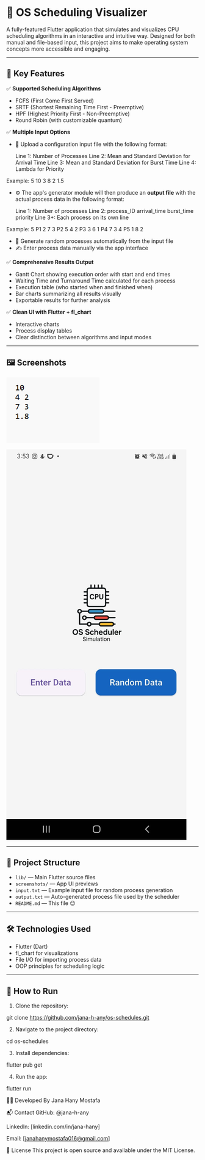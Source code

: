 # 🧠 OS Scheduling Visualizer

A fully-featured Flutter application that simulates and visualizes CPU scheduling algorithms in an interactive and intuitive way.
Designed for both manual and file-based input, this project aims to make operating system concepts more accessible and engaging.

---

## 🚀 Key Features

✅ **Supported Scheduling Algorithms**
- FCFS (First Come First Served)
- SRTF (Shortest Remaining Time First - Preemptive)
- HPF (Highest Priority First - Non-Preemptive)
- Round Robin (with customizable quantum)

✅ **Multiple Input Options**

- 📂 Upload a configuration input file with the following format:

  Line 1: Number of Processes
  Line 2: Mean and Standard Deviation for Arrival Time
  Line 3: Mean and Standard Deviation for Burst Time
  Line 4: Lambda for Priority

Example:
5
10 3
8 2
1.5

- ⚙️ The app's generator module will then produce an **output file** with the actual process data in the following format:

  Line 1: Number of processes
  Line 2: process_ID arrival_time burst_time priority
  Line 3+: Each process on its own line

Example:
5
P1 2 7 3
P2 5 4 2
P3 3 6 1
P4 7 3 4
P5 1 8 2

- 🔁 Generate random processes automatically from the input file
- ✍️ Enter process data manually via the app interface

✅ **Comprehensive Results Output**
- Gantt Chart showing execution order with start and end times
- Waiting Time and Turnaround Time calculated for each process
- Execution table (who started when and finished when)
- Bar charts summarizing all results visually
- Exportable results for further analysis

✅ **Clean UI with Flutter + fl_chart**
- Interactive charts
- Process display tables
- Clear distinction between algorithms and input modes

---

## 🖼 Screenshots

![Input File](ss/input_file.png)

![home](ss/Home.jpg)



---

## 📂 Project Structure

- `lib/` — Main Flutter source files
- `screenshots/` — App UI previews
- `input.txt` — Example input file for random process generation
- `output.txt` — Auto-generated process file used by the scheduler
- `README.md` — This file 😉

---

## 🛠 Technologies Used

- Flutter (Dart)
- fl_chart for visualizations
- File I/O for importing process data
- OOP principles for scheduling logic

---

## 🧪 How to Run

1. Clone the repository:

git clone https://github.com/jana-h-any/os-schedules.git

2. Navigate to the project directory:

cd os-schedules

3. Install dependencies:

flutter pub get

4. Run the app:

flutter run




🧑‍💻 Developed By
Jana Hany Mostafa



📬 Contact
GitHub: @jana-h-any

LinkedIn: [linkedin.com/in/jana-hany]

Email: [janahanymostafa016@gmail.com]


📝 License
This project is open source and available under the MIT License.
